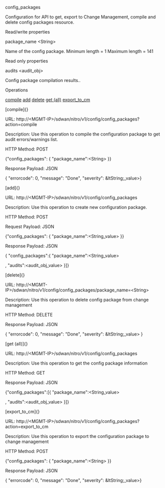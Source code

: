 config\_packages

Configuration for API to get, export to Change Management, compile and delete config packages resource.

Read/write properties

package\_name &lt;String&gt;

Name of the config package. Minimum length = 1 Maximum length = 141

Read only properties

audits &lt;audit\_obj&gt;

Config package compilation results..

Operations

[compile](#compile) [add](#add) [delete](#delete) [get (all)](#get_all) [export\_to\_cm](#export_to_cm)

[compile]{}

URL: http://&lt;MGMT-IP&gt;/sdwan/nitro/v1/config/config\_packages?action=compile

Description: Use this operation to compile the configuration package to get audit errors/warnings list.

HTTP Method: POST

{"config\_packages": { "package\_name":&lt;String&gt; }}

Response Payload: JSON

{ "errorcode": 0, "message": "Done", "severity": &ltString;\_value&gt;}

[add]{}

URL: http://&lt;MGMT-IP&gt;/sdwan/nitro/v1/config/config\_packages

Description: Use this operation to create new configuration package.

HTTP Method: POST

Request Payload: JSON

{"config\_packages": { "package\_name":&lt;String\_value&gt; }}

Response Payload: JSON

{ "config\_packages":{ "package\_name":&lt;String\_value&gt;

, "audits":&lt;audit\_obj\_value&gt; }\]}

[delete]{}

URL: http://&lt;MGMT-IP&gt;/sdwan/nitro/v1/config/config\_packages/package\_name=&lt;String&gt;

Description: Use this operation to delete config package from change management

HTTP Method: DELETE

Response Payload: JSON

{ "errorcode": 0, "message": "Done", "severity": &ltString;\_value&gt; }

[get (all)]{}

URL: http://&lt;MGMT-IP&gt;/sdwan/nitro/v1/config/config\_packages

Description: Use this operation to get the config package information

HTTP Method: GET

Response Payload: JSON

{"config\_packages":\[{ "package\_name":&lt;String\_value&gt;

, "audits":&lt;audit\_obj\_value&gt; }\]}

[export\_to\_cm]{}

URL: http://&lt;MGMT-IP&gt;/sdwan/nitro/v1/config/config\_packages?action=export\_to\_cm

Description: Use this operation to export the configuration package to change management

HTTP Method: POST

{"config\_packages": { "package\_name":&lt;String&gt; }}

Response Payload: JSON

{ "errorcode": 0, "message": "Done", "severity": &ltString;\_value&gt;}
